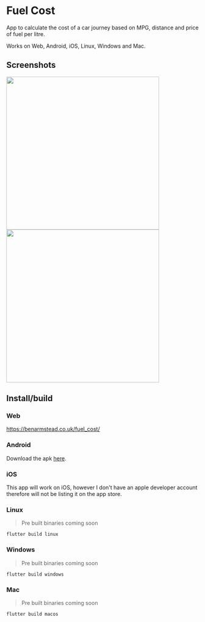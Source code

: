 # Fuel Cost

App to calculate the cost of a car journey based on MPG, distance and price of fuel per litre.

Works on Web, Android, iOS, Linux, Windows and Mac.

## Screenshots

<img src="https://user-images.githubusercontent.com/70973680/147848059-984e9d00-5fe5-4677-b603-2afe81499738.jpeg" width="400"/><a>  </a><img src="https://user-images.githubusercontent.com/70973680/147848060-b9dcb9d9-0ab6-4ec6-8fe6-68415e63d6ef.jpeg" width="400"/>


## Install/build

### Web

https://benarmstead.co.uk/fuel_cost/

### Android

Download the apk [here](https://github.com/benarmstead/fuel_cost/releases/latest/).

### iOS

This app will work on iOS, however I don't have an apple developer account therefore will not be listing it on the app store.

### Linux

> Pre built binaries coming soon

`flutter build linux`

### Windows

> Pre built binaries coming soon

`flutter build windows`

### Mac

> Pre built binaries coming soon

`flutter build macos`
